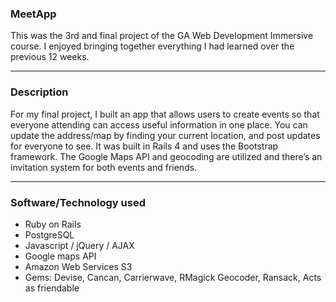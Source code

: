### MeetApp

This was the 3rd and final project of the GA Web Development Immersive course. I enjoyed bringing together everything I had learned over the previous 12 weeks.

****

### Description

For my final project, I built an app that allows users to create events so that everyone attending can access useful information in one place. You can update the address/map by finding your current location, and post updates for everyone to see. It was built in Rails 4 and uses the Bootstrap framework. The Google Maps API and geocoding are utilized and there’s an invitation system for both events and friends.

****

### Software/Technology used

* Ruby on Rails
* PostgreSQL
* Javascript / jQuery / AJAX
* Google maps API
* Amazon Web Services S3
* Gems: Devise, Cancan, Carrierwave, RMagick Geocoder, Ransack, Acts as friendable
